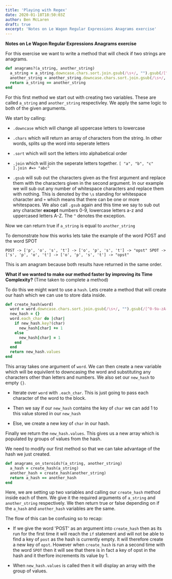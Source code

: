 ```yaml
---
title: 'Playing with Regex'
date: 2020-01-18T18:50:03Z
author: Ben McLaren
draft: true
excerpt: 'Notes on Le Wagon Regular Expressions Anagrams exercise'
---
```


**Notes on Le Wagon Regular Expressions Anagrams exercise**

For this exercise we want to write a method that will check if two strings are anagrams.

```ruby
def anagrams?(a_string, another_string)
  a_string = a_string.downcase.chars.sort.join.gsub(/\s+/, "").gsub(/[^0-9a-zA-Z]/, "")
  another_string = another_string.downcase.chars.sort.join.gsub(/\s+/, "").gsub(/[^0-9a-zA-Z]/, "")
  return a_string == another_string
end
```

For this first method we start out with creating two variables. These are called `a_string` and `another_string` respectivley. We apply the same logic to both of the given arguments.

We start by calling:

- `.downcase` which will change all uppercase letters to lowercase

- `.chars` which will return an array of characters from the string. In other words, splits up the word into seperate letters

- `.sort` which will sort the letters into alphabetical order

- `.join` which will join the seperate letters together. `[ "a", "b", "c" ].join #=> "abc"`

- `.gsub` will sub out the characters given as the first argument and replace them with the characters given in the second argument. In our example we will sub out any number of whitespace characters and replace them with nothing. This is denoted by the `\s` standing for whitespace character and `+` which means that there can be one or more whitespaces. We also call `.gsub` again and this time we say to sub out any character **except** numbers 0-9, lowercase letters a-z and uppercased letters A-Z. The `^` denotes the exception.

Now we can return true if `a_string` is equal to `another_string`

To demonstrate how this works lets take the example of the word POST and the word SPOT

`POST -> ['p', 'o', 's', 't'] -> ['o', 'p', 's', 't'] -> "opst"
 SPOT -> ['s', 'p', 'o', 't'] -> ['o', 'p', 's', 't'] -> "opst"`

This is am anagram because both results have returned in the same order.

**What if we wanted to make our method faster by improving its Time Complexity?** (Time taken to complete a method)

To do this we might want to use a `hash`. Lets create a method that will create our hash which we can use to store data inside.

```ruby
def create_hash(word)
  word = word.downcase.chars.sort.join.gsub(/\s+/, "").gsub(/[^0-9a-zA-Z]/, "")
  new_hash = {}
  word.each_char do |char|
    if new_hash.key?(char)
      new_hash[char] += 1
    else
      new_hash[char] = 1
    end
  end
  return new_hash.values
end
```

This array takes one argument of `word`. We can then create a new variable which will be equivilent to downcasing the word and substituting any characters other than letters and numbers. We also set our `new_hash` to empty `{}`.

- Iterate over `word` with `.each_char`. This is just going to pass each character of the word to the block.

- Then we say if our `new_hash` contains the key of `char` we can add 1 to this value stored in our `new_hash`

- Else, we create a new key of `char` in our hash.

Finally we return the `new_hash.values`. This gives us a new array which is populated by groups of values from the hash.

We need to modify our first method so that we can take advantage of the hash we just created.

```ruby
def anagrams_on_steroids?(a_string, another_string)
  a_hash = create_hash(a_string)
  another_hash = create_hash(another_string)
  return a_hash == another_hash
end
```

Here, we are setting up two variables and calling our `create_hash` method inside each of them. We give it the required arguments of `a_string` and `another_string` respectively. We then return true or false depending on if the `a_hash` and `another_hash` variables are the same.

The flow of this can be confusing so to recap:

- If we give the word 'POST' as an argument into `create_hash` then as its run for the first time it will reach the `if` statement and will not be able to find a key of `post` as the hash is currently empty. It will therefore create a new key of `opst`. However when `create_hash` is run a second time with the word `SPOT` then it will see that there is in fact a key of opst in the hash and it therfore increments its value by 1.

- When `new_hash.values` is called then it will display an array with the group of values.
